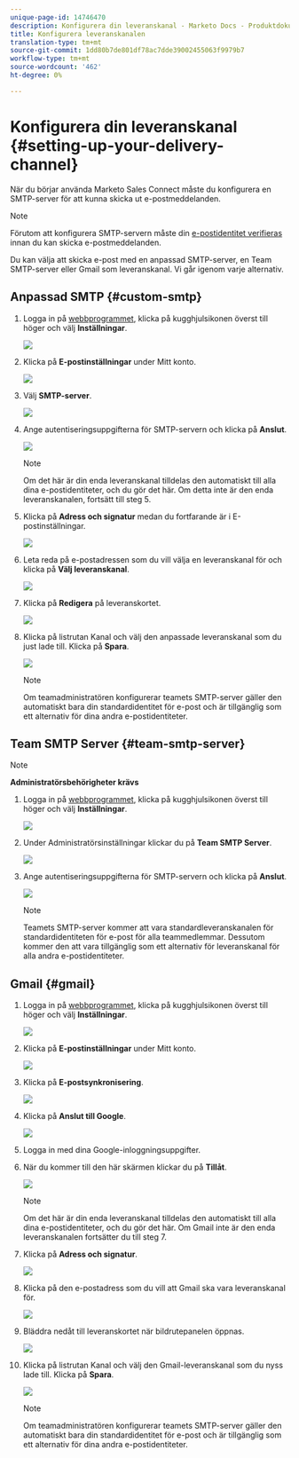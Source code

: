 ```yaml
---
unique-page-id: 14746470
description: Konfigurera din leveranskanal - Marketo Docs - Produktdokumentation
title: Konfigurera leveranskanalen
translation-type: tm+mt
source-git-commit: 1dd80b7de801df78ac7dde39002455063f9979b7
workflow-type: tm+mt
source-wordcount: '462'
ht-degree: 0%

---
```



# Konfigurera din leveranskanal {#setting-up-your-delivery-channel}

När du börjar använda Marketo Sales Connect måste du konfigurera en SMTP-server för att kunna skicka ut e-postmeddelanden.

>[!NOTE]
>
>Förutom att konfigurera SMTP-servern måste din [e-postidentitet verifieras](/help/marketo/product-docs/marketo-sales-connect/getting-started/email-settings/verify-your-email.md) innan du kan skicka e-postmeddelanden.

Du kan välja att skicka e-post med en anpassad SMTP-server, en Team SMTP-server eller Gmail som leveranskanal. Vi går igenom varje alternativ.

## Anpassad SMTP {#custom-smtp}

1. Logga in på [webbprogrammet](https://toutapp.com/login), klicka på kugghjulsikonen överst till höger och välj **Inställningar**.

   ![](assets/one.png)

1. Klicka på **E-postinställningar** under Mitt konto.

   ![](assets/two.png)

1. Välj **SMTP-server**.

   ![](assets/three.png)

1. Ange autentiseringsuppgifterna för SMTP-servern och klicka på **Anslut**.

   ![](assets/four.png)

   >[!NOTE]
   >
   >Om det här är din enda leveranskanal tilldelas den automatiskt till alla dina e-postidentiteter, och du gör det här. Om detta inte är den enda leveranskanalen, fortsätt till steg 5.

1. Klicka på **Adress och signatur** medan du fortfarande är i E-postinställningar.

   ![](assets/five.png)

1. Leta reda på e-postadressen som du vill välja en leveranskanal för och klicka på **Välj leveranskanal**.

   ![](assets/six.png)

1. Klicka på **Redigera** på leveranskortet.

   ![](assets/seven-new.png)

1. Klicka på listrutan Kanal och välj den anpassade leveranskanal som du just lade till. Klicka på **Spara**.

   ![](assets/eight-new.png)

   >[!NOTE]
   >
   >Om teamadministratören konfigurerar teamets SMTP-server gäller den automatiskt bara din standardidentitet för e-post och är tillgänglig som ett alternativ för dina andra e-postidentiteter.

## Team SMTP Server {#team-smtp-server}

>[!NOTE]
>
>**Administratörsbehörigheter krävs**

1. Logga in på [webbprogrammet](https://toutapp.com/login), klicka på kugghjulsikonen överst till höger och välj **Inställningar**.

   ![](assets/nine.png)

1. Under Administratörsinställningar klickar du på **Team SMTP Server**.

   ![](assets/ten.png)

1. Ange autentiseringsuppgifterna för SMTP-servern och klicka på **Anslut**.

   ![](assets/eleven.png)

   >[!NOTE]
   >
   >Teamets SMTP-server kommer att vara standardleveranskanalen för standardidentiteten för e-post för alla teammedlemmar. Dessutom kommer den att vara tillgänglig som ett alternativ för leveranskanal för alla andra e-postidentiteter.

## Gmail {#gmail}

1. Logga in på [webbprogrammet](https://toutapp.com/login), klicka på kugghjulsikonen överst till höger och välj **Inställningar**.

   ![](assets/twelve.png)

1. Klicka på **E-postinställningar** under Mitt konto.

   ![](assets/thirteen.png)

1. Klicka på **E-postsynkronisering**.

   ![](assets/fourteen.png)

1. Klicka på **Anslut till Google**.

   ![](assets/fifteen.png)

1. Logga in med dina Google-inloggningsuppgifter.

1. När du kommer till den här skärmen klickar du på **Tillåt**.

   ![](assets/sixteen.png)

   >[!NOTE]
   >
   >Om det här är din enda leveranskanal tilldelas den automatiskt till alla dina e-postidentiteter, och du gör det här. Om Gmail inte är den enda leveranskanalen fortsätter du till steg 7.

1. Klicka på **Adress och signatur**.

   ![](assets/seventeen.png)

1. Klicka på den e-postadress som du vill att Gmail ska vara leveranskanal för.

   ![](assets/eighteen.png)

1. Bläddra nedåt till leveranskortet när bildrutepanelen öppnas.

   ![](assets/nineteen.png)

1. Klicka på listrutan Kanal och välj den Gmail-leveranskanal som du nyss lade till. Klicka på **Spara**.

   ![](assets/twenty.png)

   >[!NOTE]
   >
   >Om teamadministratören konfigurerar teamets SMTP-server gäller den automatiskt bara din standardidentitet för e-post och är tillgänglig som ett alternativ för dina andra e-postidentiteter.
